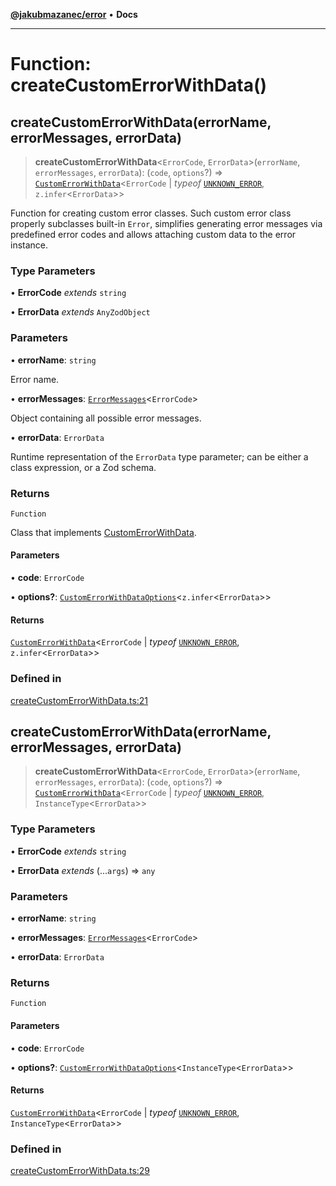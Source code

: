 [**@jakubmazanec/error**](../README.md) • **Docs**

---

# Function: createCustomErrorWithData()

## createCustomErrorWithData(errorName, errorMessages, errorData)

> **createCustomErrorWithData**\<`ErrorCode`, `ErrorData`\>(`errorName`, `errorMessages`,
> `errorData`): (`code`, `options`?) =>
> [`CustomErrorWithData`](../type-aliases/CustomErrorWithData.md)\<`ErrorCode` \| _typeof_
> [`UNKNOWN_ERROR`](../variables/UNKNOWN_ERROR.md), `z.infer`\<`ErrorData`\>\>

Function for creating custom error classes. Such custom error class properly subclasses built-in
`Error`, simplifies generating error messages via predefined error codes and allows attaching custom
data to the error instance.

### Type Parameters

• **ErrorCode** _extends_ `string`

• **ErrorData** _extends_ `AnyZodObject`

### Parameters

• **errorName**: `string`

Error name.

• **errorMessages**: [`ErrorMessages`](../type-aliases/ErrorMessages.md)\<`ErrorCode`\>

Object containing all possible error messages.

• **errorData**: `ErrorData`

Runtime representation of the `ErrorData` type parameter; can be either a class expression, or a Zod
schema.

### Returns

`Function`

Class that implements [CustomErrorWithData](../type-aliases/CustomErrorWithData.md).

#### Parameters

• **code**: `ErrorCode`

• **options?**:
[`CustomErrorWithDataOptions`](../type-aliases/CustomErrorWithDataOptions.md)\<`z.infer`\<`ErrorData`\>\>

#### Returns

[`CustomErrorWithData`](../type-aliases/CustomErrorWithData.md)\<`ErrorCode` \| _typeof_
[`UNKNOWN_ERROR`](../variables/UNKNOWN_ERROR.md), `z.infer`\<`ErrorData`\>\>

### Defined in

[createCustomErrorWithData.ts:21](https://github.com/jakubmazanec/tools/blob/e8e1a063ee4a3ba5413ab6c19f760853c220a8ce/packages/error/source/createCustomErrorWithData.ts#L21)

## createCustomErrorWithData(errorName, errorMessages, errorData)

> **createCustomErrorWithData**\<`ErrorCode`, `ErrorData`\>(`errorName`, `errorMessages`,
> `errorData`): (`code`, `options`?) =>
> [`CustomErrorWithData`](../type-aliases/CustomErrorWithData.md)\<`ErrorCode` \| _typeof_
> [`UNKNOWN_ERROR`](../variables/UNKNOWN_ERROR.md), `InstanceType`\<`ErrorData`\>\>

### Type Parameters

• **ErrorCode** _extends_ `string`

• **ErrorData** _extends_ (...`args`) => `any`

### Parameters

• **errorName**: `string`

• **errorMessages**: [`ErrorMessages`](../type-aliases/ErrorMessages.md)\<`ErrorCode`\>

• **errorData**: `ErrorData`

### Returns

`Function`

#### Parameters

• **code**: `ErrorCode`

• **options?**:
[`CustomErrorWithDataOptions`](../type-aliases/CustomErrorWithDataOptions.md)\<`InstanceType`\<`ErrorData`\>\>

#### Returns

[`CustomErrorWithData`](../type-aliases/CustomErrorWithData.md)\<`ErrorCode` \| _typeof_
[`UNKNOWN_ERROR`](../variables/UNKNOWN_ERROR.md), `InstanceType`\<`ErrorData`\>\>

### Defined in

[createCustomErrorWithData.ts:29](https://github.com/jakubmazanec/tools/blob/e8e1a063ee4a3ba5413ab6c19f760853c220a8ce/packages/error/source/createCustomErrorWithData.ts#L29)
